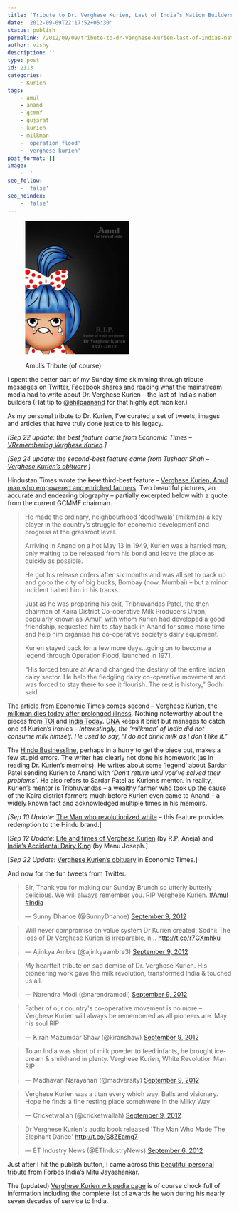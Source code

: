```yaml
---
title: 'Tribute to Dr. Verghese Kurien, Last of India’s Nation Builders'
date: '2012-09-09T22:17:52+05:30'
status: publish
permalink: /2012/09/09/tribute-to-dr-verghese-kurien-last-of-indias-nation-builders
author: vishy
description: ''
type: post
id: 2113
categories: 
    - Kurien
tags:
    - amul
    - anand
    - gcmmf
    - gujarat
    - kurien
    - milkman
    - 'operation flood'
    - 'verghese kurien'
post_format: []
image:
    - ''
seo_follow:
    - 'false'
seo_noindex:
    - 'false'
---
```

<figure aria-describedby="caption-attachment-2114" class="wp-caption alignleft" id="attachment_2114" style="width: 233px">

[![](../../../../uploads/2012/09/amul_tears_of_india.jpeg "amul_tears_of_india")](http://www.ulaar.com/wp-content/uploads/2012/09/amul_tears_of_india.jpeg)<figcaption class="wp-caption-text" id="caption-attachment-2114">Amul’s Tribute (of course)</figcaption></figure>

I spent the better part of my Sunday time skimming through tribute messages on Twitter, Facebook shares and reading what the mainstream media had to write about Dr. Verghese Kurien – the last of India’s nation builders (Hat tip to [@shilpaanand](https://twitter.com/shilpaanand) for that highly apt moniker.)

As my personal tribute to Dr. Kurien, I’ve curated a set of tweets, images and articles that have truly done justice to his legacy.

*\[Sep 22 update: the best feature came from Economic Times – [VRemembering Verghese Kurien](http://www.economist.com/node/21563260?fsrc=scn/tw/te/pe/verghesekurien).\]*

*\[Sep 24 update: the second-best feature came from Tushaar Shah – [Verghese Kurien’s obituary](http://www.epw.in/commentary/remembering-verghese-kurien.html).\]*

Hindustan Times wrote the <del>best</del> third-best feature – [Verghese Kurien, Amul man who empowered and enriched farmers](http://www.hindustantimes.com/India-news/Gujarat/Verghese-Kurien-Amul-man-who-empowered-and-enriched-farmers/Article1-926945.aspx). Two beautiful pictures, an accurate and endearing biography – partially excerpted below with a quote from the current GCMMF chairman.

> He made the ordinary, neighbourhood ‘doodhwala’ (milkman) a key player in the country’s struggle for economic development and progress at the grassroot level.
> 
> Arriving in Anand on a hot May 13 in 1949, Kurien was a harried man, only waiting to be released from his bond and leave the place as quickly as possible.
> 
> He got his release orders after six months and was all set to pack up and go to the city of big bucks, Bombay (now, Mumbai) – but a minor incident halted him in his tracks.
> 
> Just as he was preparing his exit, Tribhuvandas Patel, the then chairman of Kaira District Co-operative Milk Producers Union, popularly known as ‘Amul’, with whom Kurien had developed a good friendship, requested him to stay back in Anand for some more time and help him organise his co-operative society’s dairy equipment.
> 
> Kurien stayed back for a few more days…going on to become a legend through Operation Flood, launched in 1971.
> 
> “His forced tenure at Anand changed the destiny of the entire Indian dairy sector. He help the fledgling dairy co-operative movement and was forced to stay there to see it flourish. The rest is history,” Sodhi said.

The article from Economic Times comes second – [Verghese Kurien, the milkman dies today after prolonged illness](http://economictimes.indiatimes.com/news/politics/nation/verghese-kurien-the-milkman-dies-today-after-prolonged-illness/articleshow/16319366.cms). Nothing noteworthy about the pieces from [TOI](http://timesofindia.indiatimes.com/india/Father-of-white-revolution-Dr-Verghese-Kurien-dies-at-90/articleshow/16320394.cms) and [India Today](http://indiatoday.intoday.in/story/verghese-kurien-milk-revolution-dead/1/216598.html). [DNA](http://www.dnaindia.com/india/report_verghese-kurien-india-s-cooperative-dairy-movement-founder_1738705) keeps it brief but manages to catch one of Kurien’s ironies – *Interestingly, the ‘milkman’ of India did not consume milk himself. He used to say, “I do not drink milk as I don’t like it.”*

The [Hindu Businessline](http://www.thehindubusinessline.com/industry-and-economy/agri-biz/article3877038.ece?homepage=true), perhaps in a hurry to get the piece out, makes a few stupid errors. The writer has clearly not done his homework (as in reading Dr. Kurien’s memoirs). He writes about some ‘legend’ about Sardar Patel sending Kurien to Anand with *‘Don’t return until you’ve solved their problems’*. He also refers to Sardar Patel as Kurien’s mentor. In reality, Kurien’s mentor is Tribhuvandas – a wealthy farmer who took up the cause of the Kaira district farmers much before Kurien even came to Anand – a widely known fact and acknowledged multiple times in his memoirs.

*\[Sep 10 Update:* [The Man who revolutionized white](http://www.thehindu.com/opinion/op-ed/article3878213.ece) – this feature provides redemption to the Hindu brand.\]

\[*Sep 12 Update*: [Life and times of Verghese Kurien](http://www.thehindubusinessline.com/opinion/article3885542.ece) (by R.P. Aneja) and [India’s Accidental Dairy King](http://www.nytimes.com/2012/09/13/world/asia/13iht-letter13.html?_r=3) (by Manu Joseph.\]

\[*Sep 22 Update*: [Verghese Kurien’s obituary](http://www.economist.com/node/21563260?fsrc=scn/tw/te/pe/verghesekurien) in Economic Times.\]

And now for the fun tweets from Twitter.

> Sir, Thank you for making our Sunday Brunch so utterly butterly delicious. We will always remember you. RIP Verghese Kurien. [\#Amul](https://twitter.com/hashtag/Amul?src=hash&ref_src=twsrc%5Etfw) [\#India](https://twitter.com/hashtag/India?src=hash&ref_src=twsrc%5Etfw)
> 
> — Sunny Dhanoe (@SunnyDhanoe) [September 9, 2012](https://twitter.com/SunnyDhanoe/status/244827441875542017?ref_src=twsrc%5Etfw)

<script async="" charset="utf-8" src="https://platform.twitter.com/widgets.js"></script>

> Will never compromise on value system Dr Kurien created: Sodhi: The loss of Dr Verghese Kurien is irreparable, n… <http://t.co/r7CXmhku>
> 
> — Ajinkya Ambre (@ajinkyaambre3) [September 9, 2012](https://twitter.com/ajinkyaambre3/status/244821003564380160?ref_src=twsrc%5Etfw)

<script async="" charset="utf-8" src="https://platform.twitter.com/widgets.js"></script>

> My heartfelt tribute on sad demise of Dr. Verghese Kurien. His pioneering work gave the milk revolution, transformed India &amp; touched us all.
> 
> — Narendra Modi (@narendramodi) [September 9, 2012](https://twitter.com/narendramodi/status/244619766411710464?ref_src=twsrc%5Etfw)

<script async="" charset="utf-8" src="https://platform.twitter.com/widgets.js"></script>

> Father of our country's co-operative movement is no more – Verghese Kurien will always be remembered as all pioneers are. May his soul RIP
> 
> — Kiran Mazumdar Shaw (@kiranshaw) [September 9, 2012](https://twitter.com/kiranshaw/status/244805851087532033?ref_src=twsrc%5Etfw)

<script async="" charset="utf-8" src="https://platform.twitter.com/widgets.js"></script>

> To an India was short of milk powder to feed infants, he brought ice-cream &amp; shrikhand in plenty. Verghese Kurien, White Revolution Man RIP
> 
> — Madhavan Narayanan (@madversity) [September 9, 2012](https://twitter.com/madversity/status/244739980646305792?ref_src=twsrc%5Etfw)

<script async="" charset="utf-8" src="https://platform.twitter.com/widgets.js"></script>

> Verghese Kurien was a titan every which way. Balls and visionary. Hope he finds a fine resting place somehwere in the Milky Way
> 
> — Cricketwallah (@cricketwallah) [September 9, 2012](https://twitter.com/cricketwallah/status/244725207955292160?ref_src=twsrc%5Etfw)

<script async="" charset="utf-8" src="https://platform.twitter.com/widgets.js"></script>

> Dr Verghese Kurien's audio book released 'The Man Who Made The Elephant Dance' <http://t.co/S8ZEamg7>
> 
> — ET Industry News (@ETIndustryNews) [September 6, 2012](https://twitter.com/ETIndustryNews/status/243521515721736192?ref_src=twsrc%5Etfw)

<script async="" charset="utf-8" src="https://platform.twitter.com/widgets.js"></script>

Just after I hit the publish button, I came across this [beautiful personal tribute](http://forbesindia.com/blog/business-strategy/dr-verghese-kurien-a-personal-tribute/) from Forbes India’s Mitu Jayashankar.

The (updated) [Verghese Kurien wikipedia page](http://en.wikipedia.org/wiki/Verghese_Kurien) is of course chock full of information including the complete list of awards he won during his nearly seven decades of service to India.